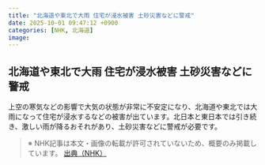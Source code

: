 ```yaml
---
title: "北海道や東北で大雨 住宅が浸水被害 土砂災害などに警戒"
date: 2025-10-01 09:47:12 +0900
categories: [NHK, 北海道]
image: 
---
```

## 北海道や東北で大雨 住宅が浸水被害 土砂災害などに警戒

上空の寒気などの影響で大気の状態が非常に不安定になり、北海道や東北では大雨になって住宅が浸水するなどの被害が出ています。北日本と東日本では引き続き、激しい雨が降るおそれがあり、土砂災害などに警戒が必要です。

> ※ NHK記事は本文・画像の転載が許可されていないため、概要のみ掲載しています。
[出典（NHK）](http://www3.nhk.or.jp/news/html/20251001/k10014937131000.html)
